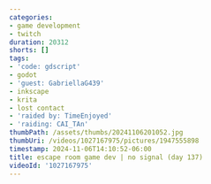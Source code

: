 ```yaml
---
categories:
- game development
- twitch
duration: 20312
shorts: []
tags:
- 'code: gdscript'
- godot
- 'guest: GabriellaG439'
- inkscape
- krita
- lost contact
- 'raided by: TimeEnjoyed'
- 'raiding: CAI_TAn'
thumbPath: /assets/thumbs/20241106201052.jpg
thumbUri: /videos/1027167975/pictures/1947555898
timestamp: 2024-11-06T14:10:52-06:00
title: escape room game dev | no signal (day 137)
videoId: '1027167975'
---
```

